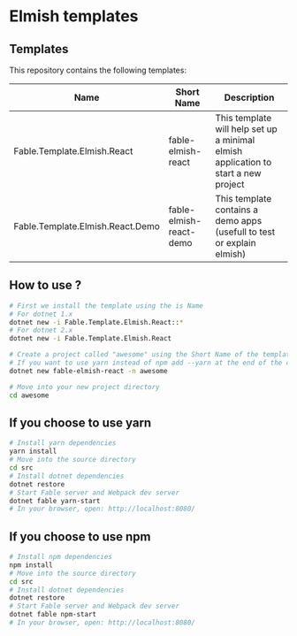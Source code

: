 # Elmish templates

## Templates

This repository contains the following templates:

| Name  | Short Name | Description  |
|---|---|---|
| Fable.Template.Elmish.React | fable-elmish-react | This template will help set up a minimal elmish application to start a new project |
| Fable.Template.Elmish.React.Demo | fable-elmish-react-demo | This template contains a demo apps (usefull to test or explain elmish) |

## How to use ?

```bash
# First we install the template using the is Name
# For dotnet 1.x
dotnet new -i Fable.Template.Elmish.React::*
# For dotnet 2.x
dotnet new -i Fable.Template.Elmish.React

# Create a project called "awesome" using the Short Name of the template
# If you want to use yarn instead of npm add --yarn at the end of the command
dotnet new fable-elmish-react -n awesome

# Move into your new project directory
cd awesome
```

## If you choose to use yarn
```bash
# Install yarn dependencies
yarn install
# Move into the source directory
cd src
# Install dotnet dependencies
dotnet restore
# Start Fable server and Webpack dev server
dotnet fable yarn-start
# In your browser, open: http://localhost:8080/
```

## If you choose to use npm
```bash
# Install npm dependencies
npm install
# Move into the source directory
cd src
# Install dotnet dependencies
dotnet restore
# Start Fable server and Webpack dev server
dotnet fable npm-start
# In your browser, open: http://localhost:8080/
```
